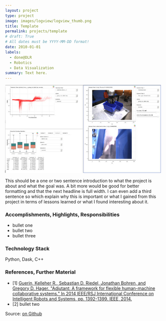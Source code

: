 ```yaml
---
layout: project
type: project
image: images/logview/logview_thumb.png
title: Template
permalink: projects/template
# draft: True
# All dates must be YYYY-MM-DD format!
date: 2010-01-01
labels:
  - done@DLR
  - Robotics
  - Data Visualization
summary: Text here.
---
```


<a href="https://raw.githubusercontent.com/SebastianRiedel/sebastianriedel.github.io/master/images/logview/logview.png" class="ui large right floated rounded image">
  <img src="../images/logview/logview_small.jpg">
</a>

This should be a one or two sentence introduction to what the project is about and what the goal was. A bit more would be good for better formatting and that the next headline is full width. I can even add a third sentence so which explain why this is important or what I gained from this project in terms of lessons learned or what I found interesting about it.

### Accomplishments, Highlights, Responsibilities
- bullet one
- bullet two
- bullet three

### Technology Stack
Python, Dask, C++

### References, Further Material
- [1] <a href="https://ieeexplore.ieee.org/abstract/document/6942739">Guerin, Kelleher R., Sebastian D. Riedel, Jonathan Bohren, and Gregory D. Hager. "Adjutant: A framework for flexible human-machine collaborative systems." In 2014 IEEE/RSJ International Conference on Intelligent Robots and Systems, pp. 1392-1399. IEEE, 2014.</a>
- [2] bullet two

Source: <a href="https://github.com/SebastianRiedel/oneforall/tree/master/heteroscedastic_dropout_nn"><i class="large github icon"></i>on Github</a>
